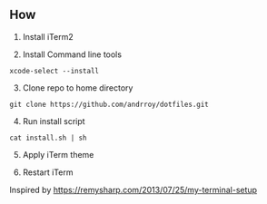 ## How

1. Install iTerm2

2. Install Command line tools

```xcode-select --install```

3. Clone repo to home directory

```git clone https://github.com/andrroy/dotfiles.git```

4. Run install script

```cat install.sh | sh```

5. Apply iTerm theme

6. Restart iTerm



Inspired by https://remysharp.com/2013/07/25/my-terminal-setup